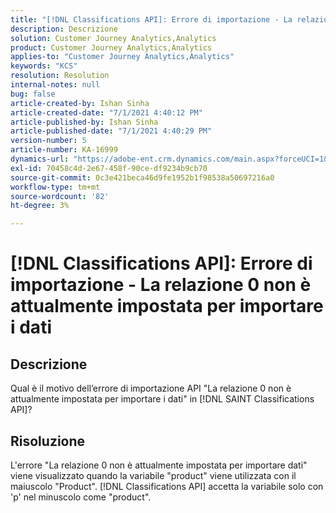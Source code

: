 ```yaml
---
title: "[!DNL Classifications API]: Errore di importazione - La relazione 0 non è attualmente impostata per importare i dati 1"
description: Descrizione
solution: Customer Journey Analytics,Analytics
product: Customer Journey Analytics,Analytics
applies-to: "Customer Journey Analytics,Analytics"
keywords: "KCS"
resolution: Resolution
internal-notes: null
bug: false
article-created-by: Ishan Sinha
article-created-date: "7/1/2021 4:40:12 PM"
article-published-by: Ishan Sinha
article-published-date: "7/1/2021 4:40:29 PM"
version-number: 5
article-number: KA-16999
dynamics-url: "https://adobe-ent.crm.dynamics.com/main.aspx?forceUCI=1&pagetype=entityrecord&etn=knowledgearticle&id=7b3215fc-8ada-eb11-bacb-000d3a31f036"
exl-id: 70458c4d-2e67-458f-90ce-df9234b9cb70
source-git-commit: 0c3e421beca46d9fe1952b1f98538a50697216a0
workflow-type: tm+mt
source-wordcount: '82'
ht-degree: 3%

---
```


# [!DNL Classifications API]: Errore di importazione - La relazione 0 non è attualmente impostata per importare i dati

## Descrizione


Qual è il motivo dell’errore di importazione API &quot;La relazione 0 non è attualmente impostata per importare i dati&quot; in [!DNL SAINT Classifications API]?


## Risoluzione


L&#39;errore &quot;La relazione 0 non è attualmente impostata per importare dati&quot; viene visualizzato quando la variabile &quot;product&quot; viene utilizzata con il maiuscolo &quot;Product&quot;. [!DNL Classifications API] accetta la variabile solo con &#39;p&#39; nel minuscolo come &quot;product&quot;.
